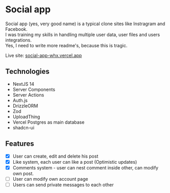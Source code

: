 # Social app
Social app (yes, very good name) is a typical clone sites like Instragram and Facebook.\
I was training my skills in handling multiple user data, user files and users integrations.\
Yes, I need to write more readme's, because this is tragic.

Live site: [social-app-whx.vercel.app](https://social-app-whx.vercel.app/)

## Technologies
 - NextJS 14
 - Server Components
 - Server Actions
 - Auth.js
 - DrizzleORM
 - Zod
 - UploadThing
 - Vercel Postgres as main database
 - shadcn-ui 

## Features
 - [X]  User can create, edit and delete his post
 - [X]  Like system, each user can like a post (Optimistic updates)
 - [X]  Comments system - user can nest comment inside other, can modify own post. 
 - [ ]  User can modify own account page
 - [ ]  Users can send private messages to each other
